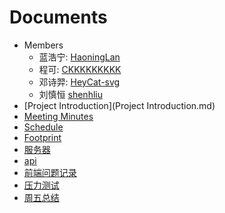 # Documents
* Members
  * 蓝浩宁: [HaoningLan](https://github.com/HaoningLan)
  * 程可: [CKKKKKKKKK](https://github.com/CKKKKKKKKK)
  * 邓诗羿: [HeyCat-svg](https://github.com/HeyCat-svg)
  * 刘慎恒 [shenhliu](https://github.com/shenhliu)
* [Project Introduction](Project Introduction.md)
* [Meeting Minutes](meeting/)
* [Schedule](schedule.md)
* [Footprint](footprint/)
* [服务器](服务器搭建指南/)
* [api](api.md)
* [前端问题记录](前端/)
* [压力测试](压力测试/)
* [周五总结](周五总结/)



